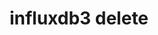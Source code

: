 ---
title: influxdb3 delete
description: >
  The `influxdb3 delete` command ...
menu:
  influxdb3_enterprise:
    parent: influxdb3
    name: influxdb3 delete
weight: 300
---